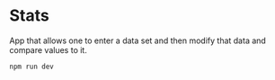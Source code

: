 # Stats

App that allows one to enter a data set and then modify that data and compare values to it.

```
npm run dev
```
